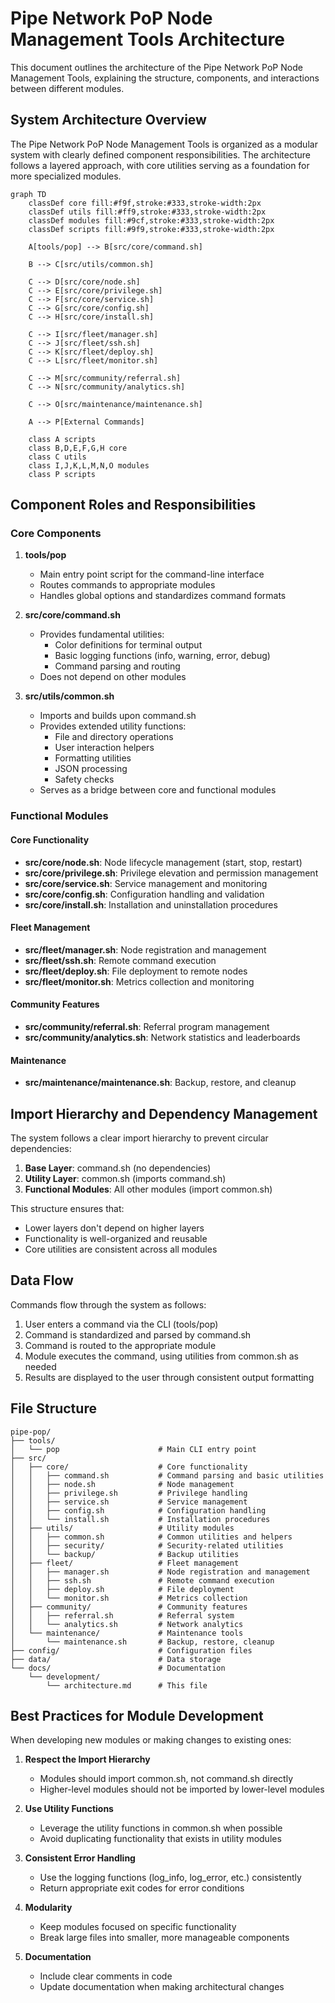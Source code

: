 # Pipe Network PoP Node Management Tools Architecture

This document outlines the architecture of the Pipe Network PoP Node Management Tools, explaining the structure, components, and interactions between different modules.

## System Architecture Overview

The Pipe Network PoP Node Management Tools is organized as a modular system with clearly defined component responsibilities. The architecture follows a layered approach, with core utilities serving as a foundation for more specialized modules.

```mermaid
graph TD
    classDef core fill:#f9f,stroke:#333,stroke-width:2px
    classDef utils fill:#ff9,stroke:#333,stroke-width:2px
    classDef modules fill:#9cf,stroke:#333,stroke-width:2px
    classDef scripts fill:#9f9,stroke:#333,stroke-width:2px

    A[tools/pop] --> B[src/core/command.sh]
    
    B --> C[src/utils/common.sh]
    
    C --> D[src/core/node.sh]
    C --> E[src/core/privilege.sh]
    C --> F[src/core/service.sh]
    C --> G[src/core/config.sh]
    C --> H[src/core/install.sh]
    
    C --> I[src/fleet/manager.sh]
    C --> J[src/fleet/ssh.sh]
    C --> K[src/fleet/deploy.sh]
    C --> L[src/fleet/monitor.sh]
    
    C --> M[src/community/referral.sh]
    C --> N[src/community/analytics.sh]
    
    C --> O[src/maintenance/maintenance.sh]
    
    A --> P[External Commands]
    
    class A scripts
    class B,D,E,F,G,H core
    class C utils
    class I,J,K,L,M,N,O modules
    class P scripts
```

## Component Roles and Responsibilities

### Core Components

1. **tools/pop**
   - Main entry point script for the command-line interface
   - Routes commands to appropriate modules
   - Handles global options and standardizes command formats

2. **src/core/command.sh**
   - Provides fundamental utilities:
     - Color definitions for terminal output
     - Basic logging functions (info, warning, error, debug)
     - Command parsing and routing
   - Does not depend on other modules

3. **src/utils/common.sh**
   - Imports and builds upon command.sh
   - Provides extended utility functions:
     - File and directory operations
     - User interaction helpers
     - Formatting utilities
     - JSON processing
     - Safety checks
   - Serves as a bridge between core and functional modules

### Functional Modules

#### Core Functionality

- **src/core/node.sh**: Node lifecycle management (start, stop, restart)
- **src/core/privilege.sh**: Privilege elevation and permission management
- **src/core/service.sh**: Service management and monitoring
- **src/core/config.sh**: Configuration handling and validation
- **src/core/install.sh**: Installation and uninstallation procedures

#### Fleet Management

- **src/fleet/manager.sh**: Node registration and management
- **src/fleet/ssh.sh**: Remote command execution
- **src/fleet/deploy.sh**: File deployment to remote nodes
- **src/fleet/monitor.sh**: Metrics collection and monitoring

#### Community Features

- **src/community/referral.sh**: Referral program management
- **src/community/analytics.sh**: Network statistics and leaderboards

#### Maintenance

- **src/maintenance/maintenance.sh**: Backup, restore, and cleanup

## Import Hierarchy and Dependency Management

The system follows a clear import hierarchy to prevent circular dependencies:

1. **Base Layer**: command.sh (no dependencies)
2. **Utility Layer**: common.sh (imports command.sh)
3. **Functional Modules**: All other modules (import common.sh)

This structure ensures that:
- Lower layers don't depend on higher layers
- Functionality is well-organized and reusable
- Core utilities are consistent across all modules

## Data Flow

Commands flow through the system as follows:

1. User enters a command via the CLI (tools/pop)
2. Command is standardized and parsed by command.sh
3. Command is routed to the appropriate module
4. Module executes the command, using utilities from common.sh as needed
5. Results are displayed to the user through consistent output formatting

## File Structure

```
pipe-pop/
├── tools/
│   └── pop                      # Main CLI entry point
├── src/
│   ├── core/                    # Core functionality
│   │   ├── command.sh           # Command parsing and basic utilities
│   │   ├── node.sh              # Node management
│   │   ├── privilege.sh         # Privilege handling
│   │   ├── service.sh           # Service management
│   │   ├── config.sh            # Configuration handling
│   │   └── install.sh           # Installation procedures
│   ├── utils/                   # Utility modules
│   │   ├── common.sh            # Common utilities and helpers
│   │   ├── security/            # Security-related utilities
│   │   └── backup/              # Backup utilities
│   ├── fleet/                   # Fleet management
│   │   ├── manager.sh           # Node registration and management
│   │   ├── ssh.sh               # Remote command execution
│   │   ├── deploy.sh            # File deployment
│   │   └── monitor.sh           # Metrics collection
│   ├── community/               # Community features
│   │   ├── referral.sh          # Referral system
│   │   └── analytics.sh         # Network analytics
│   └── maintenance/             # Maintenance tools
│       └── maintenance.sh       # Backup, restore, cleanup
├── config/                      # Configuration files
├── data/                        # Data storage
└── docs/                        # Documentation
    └── development/
        └── architecture.md      # This file
```

## Best Practices for Module Development

When developing new modules or making changes to existing ones:

1. **Respect the Import Hierarchy**
   - Modules should import common.sh, not command.sh directly
   - Higher-level modules should not be imported by lower-level modules

2. **Use Utility Functions**
   - Leverage the utility functions in common.sh when possible
   - Avoid duplicating functionality that exists in utility modules

3. **Consistent Error Handling**
   - Use the logging functions (log_info, log_error, etc.) consistently
   - Return appropriate exit codes for error conditions

4. **Modularity**
   - Keep modules focused on specific functionality
   - Break large files into smaller, more manageable components

5. **Documentation**
   - Include clear comments in code
   - Update documentation when making architectural changes
